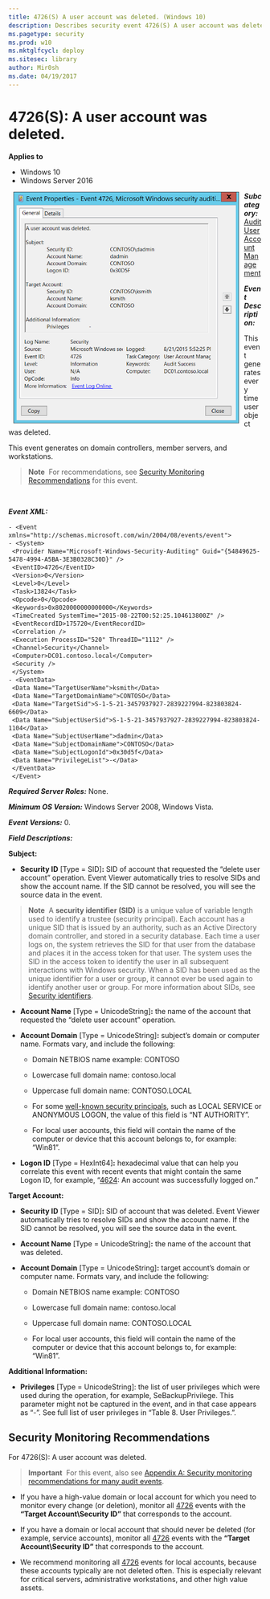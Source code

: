 ```yaml
---
title: 4726(S) A user account was deleted. (Windows 10)
description: Describes security event 4726(S) A user account was deleted.
ms.pagetype: security
ms.prod: w10
ms.mktglfcycl: deploy
ms.sitesec: library
author: Mir0sh
ms.date: 04/19/2017
---
```


# 4726(S): A user account was deleted.

**Applies to**
-   Windows 10
-   Windows Server 2016


<img src="images/event-4726.png" alt="Event 4726 illustration" width="449" height="461" hspace="10" align="left" />

***Subcategory:***&nbsp;[Audit User Account Management](audit-user-account-management.md)

***Event Description:***

This event generates every time user object was deleted.

This event generates on domain controllers, member servers, and workstations.

> **Note**&nbsp;&nbsp;For recommendations, see [Security Monitoring Recommendations](#security-monitoring-recommendations) for this event.

<br clear="all">

***Event XML:***
```
- <Event xmlns="http://schemas.microsoft.com/win/2004/08/events/event">
- <System>
 <Provider Name="Microsoft-Windows-Security-Auditing" Guid="{54849625-5478-4994-A5BA-3E3B0328C30D}" /> 
 <EventID>4726</EventID> 
 <Version>0</Version> 
 <Level>0</Level> 
 <Task>13824</Task> 
 <Opcode>0</Opcode> 
 <Keywords>0x8020000000000000</Keywords> 
 <TimeCreated SystemTime="2015-08-22T00:52:25.104613800Z" /> 
 <EventRecordID>175720</EventRecordID> 
 <Correlation /> 
 <Execution ProcessID="520" ThreadID="1112" /> 
 <Channel>Security</Channel> 
 <Computer>DC01.contoso.local</Computer> 
 <Security /> 
 </System>
- <EventData>
 <Data Name="TargetUserName">ksmith</Data> 
 <Data Name="TargetDomainName">CONTOSO</Data> 
 <Data Name="TargetSid">S-1-5-21-3457937927-2839227994-823803824-6609</Data> 
 <Data Name="SubjectUserSid">S-1-5-21-3457937927-2839227994-823803824-1104</Data> 
 <Data Name="SubjectUserName">dadmin</Data> 
 <Data Name="SubjectDomainName">CONTOSO</Data> 
 <Data Name="SubjectLogonId">0x30d5f</Data> 
 <Data Name="PrivilegeList">-</Data> 
 </EventData>
 </Event>

```

***Required Server Roles:*** None.

***Minimum OS Version:*** Windows Server 2008, Windows Vista.

***Event Versions:*** 0.

***Field Descriptions:***

**Subject:**

-   **Security ID** \[Type = SID\]**:** SID of account that requested the “delete user account” operation. Event Viewer automatically tries to resolve SIDs and show the account name. If the SID cannot be resolved, you will see the source data in the event.

> **Note**&nbsp;&nbsp;A **security identifier (SID)** is a unique value of variable length used to identify a trustee (security principal). Each account has a unique SID that is issued by an authority, such as an Active Directory domain controller, and stored in a security database. Each time a user logs on, the system retrieves the SID for that user from the database and places it in the access token for that user. The system uses the SID in the access token to identify the user in all subsequent interactions with Windows security. When a SID has been used as the unique identifier for a user or group, it cannot ever be used again to identify another user or group. For more information about SIDs, see [Security identifiers](/windows/access-protection/access-control/security-identifiers).

-   **Account Name** \[Type = UnicodeString\]**:** the name of the account that requested the “delete user account” operation.

-   **Account Domain** \[Type = UnicodeString\]**:** subject’s domain or computer name. Formats vary, and include the following:

    -   Domain NETBIOS name example: CONTOSO

    -   Lowercase full domain name: contoso.local

    -   Uppercase full domain name: CONTOSO.LOCAL

    -   For some [well-known security principals](https://support.microsoft.com/en-us/kb/243330), such as LOCAL SERVICE or ANONYMOUS LOGON, the value of this field is “NT AUTHORITY”.

    -   For local user accounts, this field will contain the name of the computer or device that this account belongs to, for example: “Win81”.

-   **Logon ID** \[Type = HexInt64\]**:** hexadecimal value that can help you correlate this event with recent events that might contain the same Logon ID, for example, “[4624](event-4624.md): An account was successfully logged on.”

**Target Account:**

-   **Security ID** \[Type = SID\]**:** SID of account that was deleted. Event Viewer automatically tries to resolve SIDs and show the account name. If the SID cannot be resolved, you will see the source data in the event.

-   **Account Name** \[Type = UnicodeString\]**:** the name of the account that was deleted.

-   **Account Domain** \[Type = UnicodeString\]**:** target account’s domain or computer name. Formats vary, and include the following:

    -   Domain NETBIOS name example: CONTOSO

    -   Lowercase full domain name: contoso.local

    -   Uppercase full domain name: CONTOSO.LOCAL

    -   For local user accounts, this field will contain the name of the computer or device that this account belongs to, for example: “Win81”.

**Additional Information:**

-   **Privileges** \[Type = UnicodeString\]: the list of user privileges which were used during the operation, for example, SeBackupPrivilege. This parameter might not be captured in the event, and in that case appears as “-”. See full list of user privileges in “Table 8. User Privileges.”.

## Security Monitoring Recommendations

For 4726(S): A user account was deleted.

> **Important**&nbsp;&nbsp;For this event, also see [Appendix A: Security monitoring recommendations for many audit events](appendix-a-security-monitoring-recommendations-for-many-audit-events.md).

-   If you have a high-value domain or local account for which you need to monitor every change (or deletion), monitor all [4726](event-4726.md) events with the **“Target Account\\Security ID”** that corresponds to the account.

-   If you have a domain or local account that should never be deleted (for example, service accounts), monitor all [4726](event-4726.md) events with the **“Target Account\\Security ID”** that corresponds to the account.

-   We recommend monitoring all [4726](event-4726.md) events for local accounts, because these accounts typically are not deleted often. This is especially relevant for critical servers, administrative workstations, and other high value assets.

